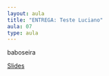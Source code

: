 ```yaml
---
layout: aula
title: "ENTREGA: Teste Luciano"
aula: 07
type: aula
---
```

baboseira

[Slides]()